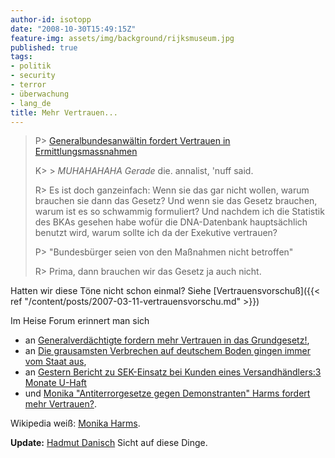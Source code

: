 ```yaml
---
author-id: isotopp
date: "2008-10-30T15:49:15Z"
feature-img: assets/img/background/rijksmuseum.jpg
published: true
tags:
- politik
- security
- terror
- überwachung
- lang_de
title: Mehr Vertrauen...
---
```


> P> [Generalbundesanwältin fordert Vertrauen in Ermittlungsmassnahmen](http://www.heise.de/newsticker/Generalbundesanwaeltin-fordert-Vertrauen-in-Ermittlungsmassnahmen--/meldung/118181)
>
> K> > *MUHAHAHAHA* _Gerade_ die. annalist, 'nuff said.
>
> R> Es ist doch ganzeinfach: Wenn sie das gar nicht wollen, warum brauchen
> sie dann das Gesetz? Und wenn sie das Gesetz brauchen, warum ist es so
> schwammig formuliert? Und nachdem ich die Statistik des BKAs gesehen habe
> wofür die DNA-Datenbank hauptsächlich benutzt wird, warum sollte ich da
> der Exekutive vertrauen?
> 
> P> "Bundesbürger seien von den Maßnahmen nicht betroffen"
>
> R> Prima, dann brauchen wir das Gesetz ja auch nicht.

Hatten wir diese Töne nicht schon einmal? Siehe 
[Vertrauensvorschuß]({{< ref "/content/posts/2007-03-11-vertrauensvorschu.md" >}})

Im Heise Forum erinnert man sich 
- an [Generalverdächtigte fordern mehr Vertrauen in das Grundgesetz!](http://www.heise.de/newsticker/foren/S-Generalverdaechtigte-fordern-mehr-Vertrauen-in-das-Grundgesetz/forum-146611/msg-15790828/read/), 
- an [Die grausamsten Verbrechen auf deutschem Boden gingen immer vom Staat aus](http://www.heise.de/newsticker/foren/S-Die-grausamsten-Verbrechen-auf-deutschem-Boden/forum-146611/msg-15790822/read/), 
- an [Gestern Bericht zu SEK-Einsatz bei Kunden eines Versandhändlers:3 Monate U-Haft](http://www.heise.de/newsticker/foren/S-Gestern-Bericht-zu-SEK-Einsatz-bei-Kunden-eines-Versandhaendlers-3-Monate-U-Haft/forum-146611/msg-15791114/read/) 
- und [Monika "Antiterrorgesetze gegen Demonstranten" Harms fordert mehr Vertrauen?](http://www.heise.de/newsticker/foren/S-Monika-Antiterrorgesetze-gegen-Demonstranten-Harms/forum-146611/msg-15790724/read/).

Wikipedia weiß: 
[Monika Harms](http://de.wikipedia.org/wiki/Monika_Harms#Abh.C3.B6rma.C3.9Fnahmen_gegen_Rechtsanw.C3.A4lte_und_Journalisten).

**Update:**  [Hadmut Danisch](http://www.danisch.de/blog/2008/11/03/generalbundesanwaltin-fordert-vertrauen-in-ermittlungsmasnahmen/)
Sicht auf diese Dinge.
